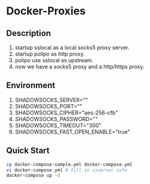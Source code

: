 # Docker-Proxies

## Description
1. startup sslocal as a local socks5 proxy server.
2. startup polipo as http proxy.
3. polipo use sslocal as upstream.
4. now we have a socks5 proxy and a http/https proxy.


## Environment
1. SHADOWSOCKS_SERVER=""
2. SHADOWSOCKS_PORT=""
3. SHADOWSOCKS_CIPHER="aes-256-cfb"
4. SHADOWSOCKS_PASSWORD=""
5. SHADOWSOCKS_TIMEOUT="300"
6. SHADOWSOCKS_FAST_OPEN_ENABLE="true"

## Quick Start
```bash
cp docker-compose-sample.yml docker-compose.yml
vi docker-compose.yml # fill in ssserver info
docker-compose up -d 
```
